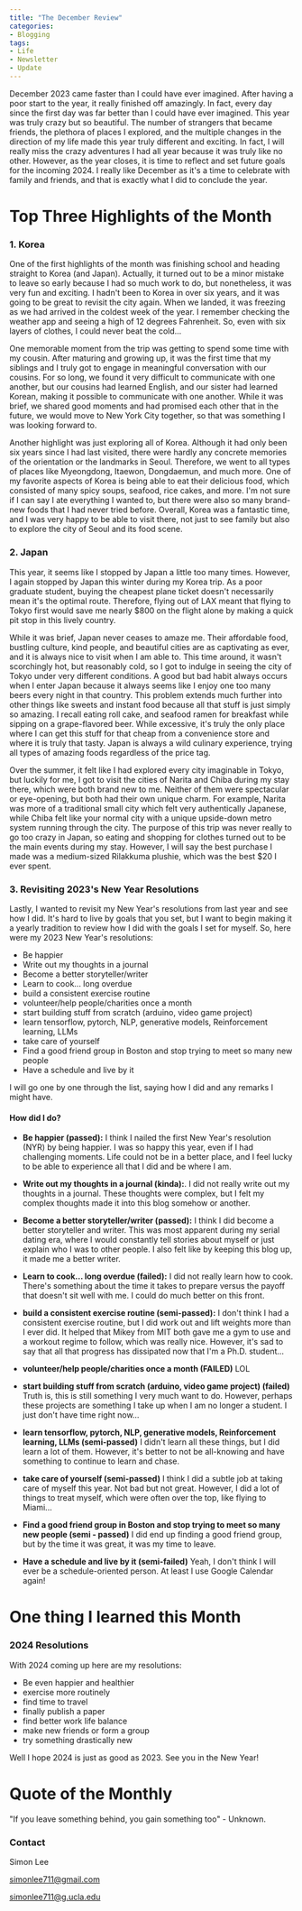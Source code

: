 ```yaml
---
title: "The December Review"
categories:
- Blogging
tags:
- Life
- Newsletter
- Update
---
```


December 2023 came faster than I could have ever imagined. After having a poor start to the year, it really finished off amazingly. In fact, every day since the first day was far better than I could have ever imagined. This year was truly crazy but so beautiful. The number of strangers that became friends, the plethora of places I explored, and the multiple changes in the direction of my life made this year truly different and exciting. In fact, I will really miss the crazy adventures I had all year because it was truly like no other. However, as the year closes, it is time to reflect and set future goals for the incoming 2024. I really like December as it's a time to celebrate with family and friends, and that is exactly what I did to conclude the year.

# Top Three Highlights of the Month

### 1. Korea 

One of the first highlights of the month was finishing school and heading straight to Korea (and Japan). Actually, it turned out to be a minor mistake to leave so early because I had so much work to do, but nonetheless, it was very fun and exciting. I hadn't been to Korea in over six years, and it was going to be great to revisit the city again. When we landed, it was freezing as we had arrived in the coldest week of the year. I remember checking the weather app and seeing a high of 12 degrees Fahrenheit. So, even with six layers of clothes, I could never beat the cold...

One memorable moment from the trip was getting to spend some time with my cousin. After maturing and growing up, it was the first time that my siblings and I truly got to engage in meaningful conversation with our cousins. For so long, we found it very difficult to communicate with one another, but our cousins had learned English, and our sister had learned Korean, making it possible to communicate with one another. While it was brief, we shared good moments and had promised each other that in the future, we would move to New York City together, so that was something I was looking forward to.

Another highlight was just exploring all of Korea. Although it had only been six years since I had last visited, there were hardly any concrete memories of the orientation or the landmarks in Seoul. Therefore, we went to all types of places like Myeongdong, Itaewon, Dongdaemun, and much more. One of my favorite aspects of Korea is being able to eat their delicious food, which consisted of many spicy soups, seafood, rice cakes, and more. I'm not sure if I can say I ate everything I wanted to, but there were also so many brand-new foods that I had never tried before. Overall, Korea was a fantastic time, and I was very happy to be able to visit there, not just to see family but also to explore the city of Seoul and its food scene.

### 2. Japan

This year, it seems like I stopped by Japan a little too many times. However, I again stopped by Japan this winter during my Korea trip. As a poor graduate student, buying the cheapest plane ticket doesn't necessarily mean it's the optimal route. Therefore, flying out of LAX meant that flying to Tokyo first would save me nearly $800 on the flight alone by making a quick pit stop in this lively country.

While it was brief, Japan never ceases to amaze me. Their affordable food, bustling culture, kind people, and beautiful cities are as captivating as ever, and it is always nice to visit when I am able to. This time around, it wasn't scorchingly hot, but reasonably cold, so I got to indulge in seeing the city of Tokyo under very different conditions. A good but bad habit always occurs when I enter Japan because it always seems like I enjoy one too many beers every night in that country. This problem extends much further into other things like sweets and instant food because all that stuff is just simply so amazing. I recall eating roll cake, and seafood ramen for breakfast while sipping on a grape-flavored beer. While excessive, it's truly the only place where I can get this stuff for that cheap from a convenience store and where it is truly that tasty. Japan is always a wild culinary experience, trying all types of amazing foods regardless of the price tag.

Over the summer, it felt like I had explored every city imaginable in Tokyo, but luckily for me, I got to visit the cities of Narita and Chiba during my stay there, which were both brand new to me. Neither of them were spectacular or eye-opening, but both had their own unique charm. For example, Narita was more of a traditional small city which felt very authentically Japanese, while Chiba felt like your normal city with a unique upside-down metro system running through the city. The purpose of this trip was never really to go too crazy in Japan, so eating and shopping for clothes turned out to be the main events during my stay. However, I will say the best purchase I made was a medium-sized Rilakkuma plushie, which was the best $20 I ever spent.

### 3. Revisiting 2023's New Year Resolutions

Lastly, I wanted to revisit my New Year's resolutions from last year and see how I did. It's hard to live by goals that you set, but I want to begin making it a yearly tradition to review how I did with the goals I set for myself. So, here were my 2023 New Year's resolutions:

- Be happier
- Write out my thoughts in a journal
- Become a better storyteller/writer
- Learn to cook... long overdue
- build a consistent exercise routine
- volunteer/help people/charities once a month
- start building stuff from scratch (arduino, video game project)
- learn tensorflow, pytorch, NLP, generative models, Reinforcement learning, LLMs
- take care of yourself
- Find a good friend group in Boston and stop trying to meet so many new people
- Have a schedule and live by it

I will go one by one through the list, saying how I did and any remarks I might have.

#### How did I do?

- **Be happier (passed):** I think I nailed the first New Year's resolution (NYR) by being happier. I was so happy this year, even if I had challenging moments. Life could not be in a better place, and I feel lucky to be able to experience all that I did and be where I am.

- **Write out my thoughts in a journal (kinda):**. I did not really write out my thoughts in a journal. These thoughts were complex, but I felt my complex thoughts made it into this blog somehow or another.

- **Become a better storyteller/writer (passed):** I think I did become a better storyteller and writer. This was most apparent during my serial dating era, where I would constantly tell stories about myself or just explain who I was to other people. I also felt like by keeping this blog up, it made me a better writer.

- **Learn to cook... long overdue (failed):** I did not really learn how to cook. There's something about the time it takes to prepare versus the payoff that doesn't sit well with me. I could do much better on this front.

- **build a consistent exercise routine (semi-passed):** I don't think I had a consistent exercise routine, but I did work out and lift weights more than I ever did. It helped that Mikey from MIT both gave me a gym to use and a workout regime to follow, which was really nice. However, it's sad to say that all that progress has dissipated now that I'm a Ph.D. student...

- **volunteer/help people/charities once a month (FAILED)** LOL

- **start building stuff from scratch (arduino, video game project) (failed)** Truth is, this is still something I very much want to do. However, perhaps these projects are something I take up when I am no longer a student. I just don't have time right now...

- **learn tensorflow, pytorch, NLP, generative models, Reinforcement learning, LLMs (semi-passed)** I didn't learn all these things, but I did learn a lot of them. However, it's better to not be all-knowing and have something to continue to learn and chase.

- **take care of yourself (semi-passed)** I think I did a subtle job at taking care of myself this year. Not bad but not great. However, I did a lot of things to treat myself, which were often over the top, like flying to Miami...

- **Find a good friend group in Boston and stop trying to meet so many new people (semi - passed)** I did end up finding a good friend group, but by the time it was great, it was my time to leave.

- **Have a schedule and live by it (semi-failed)** Yeah, I don't think I will ever be a schedule-oriented person. At least I use Google Calendar again!

# One thing I learned this Month

### 2024 Resolutions

With 2024 coming up here are my resolutions:

- Be even happier and healthier
- exercise more routinely
- find time to travel
- finally publish a paper
- find better work life balance
- make new friends or form a group
- try something drastically new

Well I hope 2024 is just as good as 2023. See you in the New Year!

# Quote of the Monthly 

"If you leave something behind, you gain something too" - Unknown.

### Contact

Simon Lee

simonlee711@gmail.com

simonlee711@g.ucla.edu